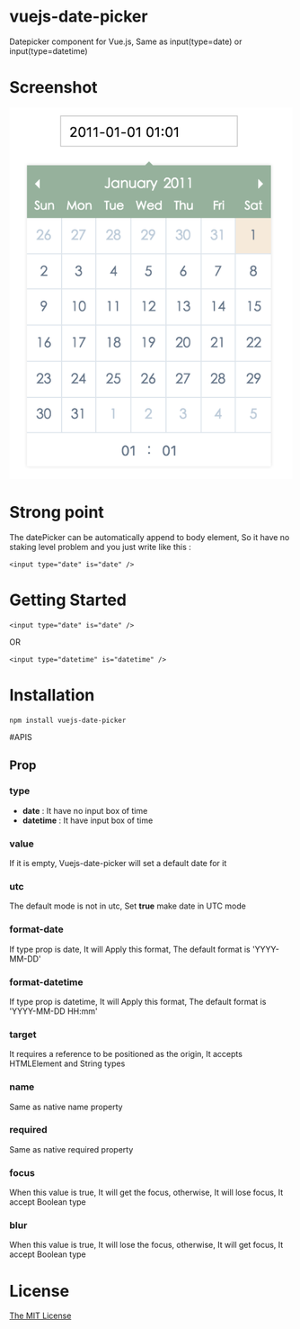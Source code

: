 # vuejs-date-picker
Datepicker component for Vue.js, Same as input(type=date) or input(type=datetime)

# Screenshot
![Screenshot](./screen-shot.png)

# Strong point
The datePicker can be automatically append to body element, So it have no staking level problem and you just write like this :
```
<input type="date" is="date" />
```

# Getting Started

```
<input type="date" is="date" />
```
OR
```
<input type="datetime" is="datetime" />
```

# Installation
```
npm install vuejs-date-picker
```

#APIS
## Prop
### type
* **date** : It have no input box of time
* **datetime** : It have input box of time
### value
If it is empty, Vuejs-date-picker will set a default date for it
### utc
The default mode is not in utc, Set **true** make date in UTC mode
### format-date
If type prop is date, It will Apply this format, The default format is 'YYYY-MM-DD'
### format-datetime
If type prop is datetime, It will Apply this format, The default format is 'YYYY-MM-DD HH:mm'
### target
It requires a reference to be positioned as the origin, It accepts HTMLElement and String types
### name
Same as native name property
### required
Same as native required property
### focus
When this value is true, It will get the focus, otherwise, It will lose focus, It accept Boolean type
### blur
When this value is true, It will lose the focus, otherwise, It will get focus, It accept Boolean type

# License
[The MIT License](https://opensource.org/licenses/MIT)
